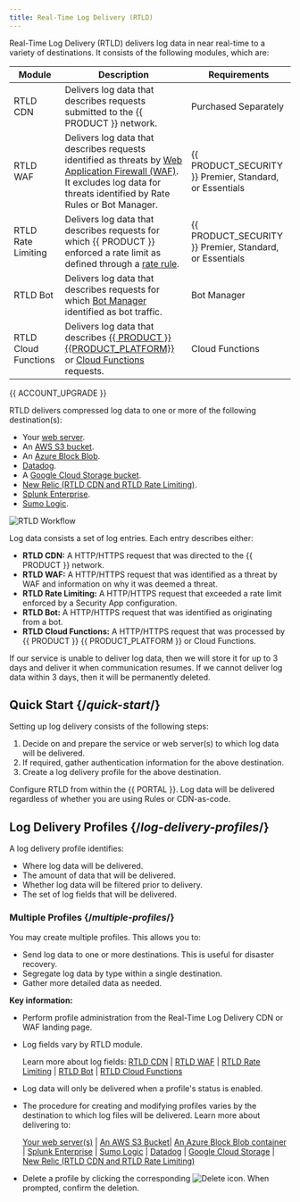 ```yaml
---
title: Real-Time Log Delivery (RTLD)
---
```


Real-Time Log Delivery (RTLD) delivers log data in near real-time to a variety of destinations. It consists of the following modules, which are:

| Module               | Description                                                                                                                                                                                                | Requirements                                            |
| -------------------- | ---------------------------------------------------------------------------------------------------------------------------------------------------------------------------------------------------------- | ------------------------------------------------------- |
| RTLD CDN             | Delivers log data that describes requests submitted to the {{ PRODUCT }} network.                                                                                                                          | Purchased Separately                                    |
| RTLD WAF             | Delivers log data that describes requests identified as threats by [Web Application Firewall (WAF)](/guides/security/waf). <br />It excludes log data for threats identified by Rate Rules or Bot Manager. | {{ PRODUCT_SECURITY }} Premier, Standard, or Essentials |
| RTLD Rate Limiting   | Delivers log data that describes requests for which {{ PRODUCT }} enforced a rate limit as defined through a [rate rule](/guides/security/rate_rules).                                                     | {{ PRODUCT_SECURITY }} Premier, Standard, or Essentials |
| RTLD Bot             | Delivers log data that describes requests for which [Bot Manager](/guides/security/bot_rules) identified as bot traffic.                                                                                   | Bot Manager                                             |
| RTLD Cloud Functions | Delivers log data that describes [{{ PRODUCT }} {{PRODUCT_PLATFORM}}](/guides/sites_frameworks) or [Cloud Functions](/guides/performance/serverless_compute) requests.                                     | Cloud Functions                                         |

<Callout type="info">

  {{ ACCOUNT_UPGRADE }}

</Callout>

RTLD delivers compressed log data to one or more of the following destination(s):

-   Your [web server](/guides/logs/rtld/web_server_log_delivery).
-   An [AWS S3 bucket](/guides/logs/rtld/aws_s3_log_delivery).
-   An [Azure Block Blob](/guides/logs/rtld/azure_blob_storage_log_delivery).
-   [Datadog](/guides/logs/rtld/datadog_log_delivery).
-   A [Google Cloud Storage bucket](/guides/logs/rtld/google_cloud_storage_log_delivery).
-   [New Relic (RTLD CDN and RTLD Rate Limiting)](/guides/logs/rtld/new_relic_log_delivery).
-   [Splunk Enterprise](/guides/logs/rtld/splunk_enterprise_log_delivery).
-   [Sumo Logic](/guides/logs/rtld/sumo_logic_log_delivery).

![RTLD Workflow](/images/v7/logs/rtld-workflow.png)

Log data consists a set of log entries. Each entry describes either:

-   **RTLD CDN:** A HTTP/HTTPS request that was directed to the {{ PRODUCT }} network.
-   **RTLD WAF:** A HTTP/HTTPS request that was identified as a threat by WAF and information on why it was deemed a threat.
-   **RTLD Rate Limiting:** A HTTP/HTTPS request that exceeded a rate limit enforced by a Security App configuration.
-   **RTLD Bot:** A HTTP/HTTPS request that was identified as originating from a bot. 
-   **RTLD Cloud Functions:** A HTTP/HTTPS request that was processed by {{ PRODUCT }} {{ PRODUCT_PLATFORM }} or Cloud Functions.

<Callout type="info">

  If our service is unable to deliver log data, then we will store it for up to 3 days and deliver it when communication resumes. If we cannot deliver log data within 3 days, then it will be permanently deleted.

</Callout>

## Quick Start {/*quick-start*/}

Setting up log delivery consists of the following steps:

1.  Decide on and prepare the service or web server(s) to which log data will be delivered.
2.  If required, gather authentication information for the above destination.
3.  Create a log delivery profile for the above destination.

<Callout type="info">

  Configure RTLD from within the {{ PORTAL }}. Log data will be delivered regardless of whether you are using Rules or CDN-as-code.

</Callout>

## Log Delivery Profiles {/*log-delivery-profiles*/}

A log delivery profile identifies:

-   Where log data will be delivered.
-   The amount of data that will be delivered.
-   Whether log data will be filtered prior to delivery.
-   The set of log fields that will be delivered.

### Multiple Profiles {/*multiple-profiles*/}

You may create multiple profiles. This allows you to:

-   Send log data to one or more destinations. This is useful for disaster recovery.
-   Segregate log data by type within a single destination.
-   Gather more detailed data as needed.

**Key information:**

-   Perform profile administration from the Real-Time Log Delivery CDN or WAF landing page. 
    
-   Log fields vary by RTLD module.
    
    Learn more about log fields: [RTLD CDN](/guides/logs/rtld/log_fields_rtld_cdn) | [RTLD WAF](/guides/logs/rtld/log_fields_rtld_waf) | [RTLD Rate Limiting](/guides/logs/rtld/log_fields_rtld_rate_limiting) | [RTLD Bot](/guides/logs/rtld/log_fields_rtld_bot_manager) | [RTLD Cloud Functions](/guides/logs/rtld/log_fields_rtld_cloud_functions)
    
-   Log data will only be delivered when a profile's status is enabled.
-   The procedure for creating and modifying profiles varies by the destination to which log files will be delivered. Learn more about delivering to:
    
    [Your web server(s)](/guides/logs/rtld/web_server_log_delivery) | [An AWS S3 Bucket](/guides/logs/rtld/aws_s3_log_delivery)| [An Azure Block Blob container](/guides/logs/rtld/azure_blob_storage_log_delivery) | [Splunk Enterprise](/guides/logs/rtld/splunk_enterprise_log_delivery) | [Sumo Logic](/guides/logs/rtld/sumo_logic_log_delivery) | [Datadog](/guides/logs/rtld/datadog_log_delivery) | [Google Cloud Storage](/guides/logs/rtld/google_cloud_storage_log_delivery) | [New Relic (RTLD CDN and RTLD Rate Limiting)](/guides/logs/rtld/new_relic_log_delivery)
    
-   Delete a profile by clicking the corresponding <Image inline src="/images/v7/icons/delete-2.png" alt="Delete" /> icon. When prompted, confirm the deletion.